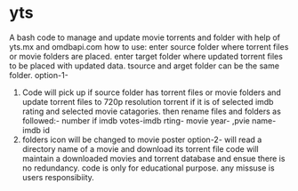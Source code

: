 # yts
A bash code to manage and update movie torrents and folder with help of yts.mx and omdbapi.com
how to use:
enter source folder where torrent files or movie folders are placed.
enter target folder where updated torrent files to be placed with updated data. tsource and arget folder can be the same folder.
option-1-
1. Code will pick up if source folder has torrent files or movie folders and update torrent files to 720p resolution torrent if it is of selected imdb rating and selected movie catagories. then rename files and folders as followed:-
number if imdb votes-imdb rting- movie year- ,pvie name- imdb id
2. folders icon will be changed to movie poster
option-2-
will read a directory name of a movie and download its torrent file
code will maintain a downloaded movies and torrent database and ensue there is no redundancy. 
code is only for educational purpose. any missuse is users responsibiity. 


